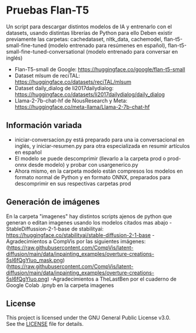 # Pruebas Flan-T5
Un script para descargar distintos modelos de IA y entrenarlo con el datasets, usando distintas librerías de Python para ello
Deben existir previamente las carpetas: cachedataset, nltk_data, cachemodel, flan-t5-small-fine-tuned (modelo entrenado para resúmenes en español), flan-t5-small-fine-tuned-conversational (modelo entrenado para conversar en inglés)
- Flan-T5-small de Google: https://huggingface.co/google/flan-t5-small
- Dataset mlsum de reciTAL: https://huggingface.co/datasets/reciTAL/mlsum 
- Dataset daily_dialog de li2017dailydialog: https://huggingface.co/datasets/li2017dailydialog/daily_dialog
- Llama-2-7b-chat-hf de NousResearch y Meta: https://huggingface.co/meta-llama/Llama-2-7b-chat-hf 
## Información variada
- iniciar-conversacion.py está preparado para una ia conversacional en inglés, y iniciar-resumen.py para otra especializada en resumir artículos en español
- El modelo se puede descomprimir (llevarlo a la carpeta prod o prod-onnx desde modelo) y probar con usargenerico.py
- Ahora mismo, en la carpeta modelo están compresos los modelos en formato normal de Python y en formato ONNX, preparados para descomprimir en sus respectivas carpetas prod
## Generación de imágenes
En la carpeta "imagenes" hay distintos scripts ajenos de python que generan o editan imagenes usando los modelos citados mas abajo
-StableDiffussion-2-1-base de stabilityai: https://huggingface.co/stabilityai/stable-diffusion-2-1-base 
-Agradecimientos a CompVis por las siguientes imágenes: (https://raw.githubusercontent.com/CompVis/latent-diffusion/main/data/inpainting_examples/overture-creations-5sI6fQgYIuo_mask.png) (https://raw.githubusercontent.com/CompVis/latent-diffusion/main/data/inpainting_examples/overture-creations-5sI6fQgYIuo.png)
-Agradecimientos a TheLastBen por el cuaderno de Google Colab .ipnyb en la carpeta imagenes

## License
This project is licensed under the GNU General Public License v3.0.  
See the [LICENSE](./LICENSE.txt) file for details.
